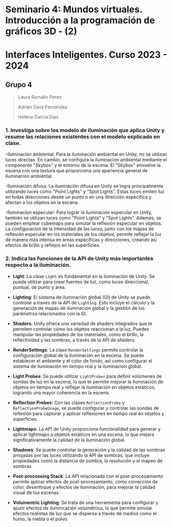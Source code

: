 # Seminario 4: Mundos virtuales. Introducción a la programación de gráficos 3D - (2)
# Interfaces Inteligentes. Curso 2023 - 2024

## Grupo 4
> Laura Ramallo Pérez
> 
> Adrián Sanz Fernández
> 
> Helena García Díaz

### 1. Investiga sobre los modelo de iluminación que aplica Unity y resume las relaciones existentes con el modelo explicado en clase.

-Iluminación ambiental:
Para la iluminación ambiental en Unity, no se utilizan luces directas. En cambio, se configura la iluminación ambiental mediante el componente "Skybox" y el entorno de la escena. El "Skybox" envuelve la escena con una textura que proporciona una apariencia general de iluminación ambiental. 

-Iluminación difusa:
La iluminación difusa en Unity se logra principalmente utilizando luces como "Point Lights" y "Spot Lights". Estas luces emiten luz en todas direcciones desde un punto o en una dirección específica y afectan a los objetos en la escena.

-Iluminación especular:
Para lograr la iluminación especular en Unity, también se utilizan luces como "Point Lights" y "Spot Lights". Además, se pueden emplear cubemaps para simular la reflexión especular en objetos. La configuración de la intensidad de las luces, junto con los mapas de reflexión especular en los materiales de los objetos, permite reflejar la luz de manera más intensa en áreas específicas y direcciones, creando así efectos de brillo y reflejos en las superficies.

### 2. Indica las funciones de la API de Unity más importantes respecto a la iluminación.

- **Light**: La clase `Light` es fundamental en la iluminación de Unity. Se puede utilizar para crear fuentes de luz, como luces direccional, puntual, de punto y área.

- **Lighting**: El sistema de iluminación global (GI) de Unity se puede controlar a través de la API de `Lighting`. Esto incluye el cálculo y la generación de mapas de iluminación global y la gestión de los parámetros relacionados con la GI.

- **Shaders**: Unity ofrece una variedad de shaders integrados que te permiten controlar cómo los objetos reaccionan a la luz. Puedes manipular las propiedades de los materiales, como el brillo, la reflectividad y las sombras, a través de la API de shaders.

- **RenderSettings**: La clase `RenderSettings` permite controlar la configuración global de la iluminación en la escena. Se puede establecer el ambiente y el color de fondo, así como configurar el sistema de iluminación en tiempo real y la iluminación global.

- **Light Probes**: Se puede utilizar `LightProbes` para definir volúmenes de sondas de luz en la escena, lo que te permite mejorar la iluminación de objetos en tiempo real y reflejar la iluminación en objetos estáticos, logrando una mayor coherencia en la escena.

- **Reflection Probes**: Con las clases `ReflectionProbe` y `ReflectionProbeUsage`, se puede configurar y controlar las sondas de reflexión para capturar y aplicar reflexiones en tiempo real en objetos y superficies.

- **Lightmaps**: La API de Unity proporciona funcionalidad para generar y aplicar lightmaps a objetos estáticos en una escena, lo que mejora significativamente la calidad de la iluminación global.

- **Shadows**: Se puede controlar la generación y la calidad de las sombras arrojadas por las luces utilizando la API de sombras, que incluye propiedades como la distancia de sombra, la resolución y el mapeo de sombras.

- **Post-processing Stack**: La API relacionada con el post-procesamiento permite aplicar efectos de post-procesamiento, como corrección de color, desenfoque y efectos de iluminación, para mejorar la calidad visual de tus escenas.

- **Volumentric Lighting**: Se trata de una herramienta para configurar y ajustr efectos de ilumincación volumétrica, lo que permite simular efectos realistas de luz que se dispersa a través de medios como el humo, la niebla o el polvo. 
